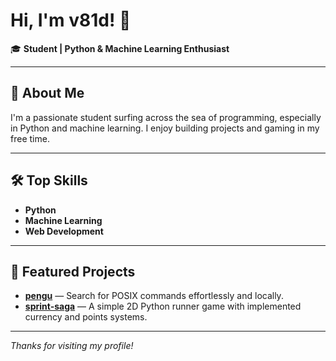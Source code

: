 # Hi, I'm v81d! 👋

🎓 **Student | Python & Machine Learning Enthusiast**

---

## 🚀 About Me

I'm a passionate student surfing across the sea of programming, especially in Python and machine learning. I enjoy building projects and gaming in my free time.

---

## 🛠️ Top Skills

- **Python**
- **Machine Learning**
- **Web Development**

---

## 📌 Featured Projects

- [**pengu**](https://github.com/v81d/pengu) &mdash; Search for POSIX commands effortlessly and locally.
- [**sprint-saga**](https://github.com/v81d/sprint-saga) &mdash; A simple 2D Python runner game with implemented currency and points systems.

---

*Thanks for visiting my profile!*
